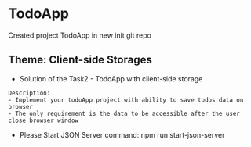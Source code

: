 # TodoApp
Created project TodoApp in new init git repo

## Theme: Client-side Storages

- Solution of the Task2 - TodoApp with client-side storage

```
Description:
- Implement your todoApp project with ability to save todos data on browser
- The only requirement is the data to be accessible after the user close browser window
```

- Please Start JSON Server
command: npm run start-json-server